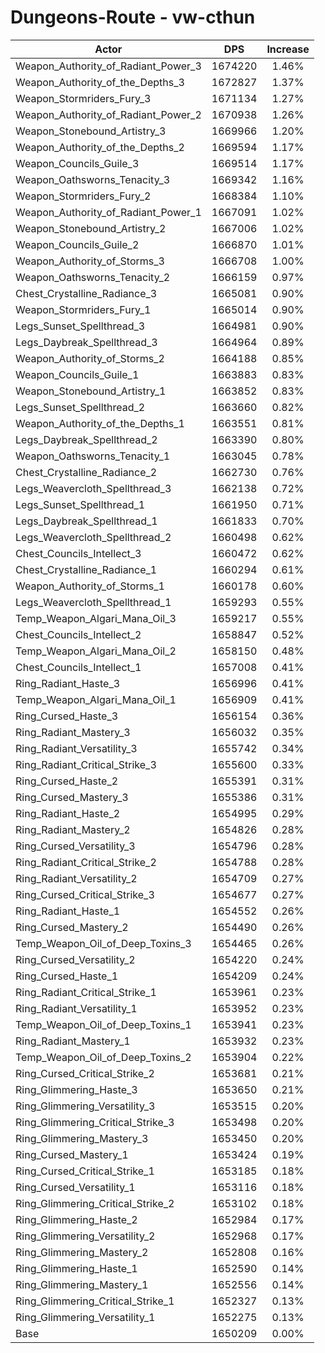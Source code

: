 # Dungeons-Route - vw-cthun
| Actor | DPS | Increase |
|---|:---:|:---:|
|Weapon_Authority_of_Radiant_Power_3|1674220|1.46%|
|Weapon_Authority_of_the_Depths_3|1672827|1.37%|
|Weapon_Stormriders_Fury_3|1671134|1.27%|
|Weapon_Authority_of_Radiant_Power_2|1670938|1.26%|
|Weapon_Stonebound_Artistry_3|1669966|1.20%|
|Weapon_Authority_of_the_Depths_2|1669594|1.17%|
|Weapon_Councils_Guile_3|1669514|1.17%|
|Weapon_Oathsworns_Tenacity_3|1669342|1.16%|
|Weapon_Stormriders_Fury_2|1668384|1.10%|
|Weapon_Authority_of_Radiant_Power_1|1667091|1.02%|
|Weapon_Stonebound_Artistry_2|1667006|1.02%|
|Weapon_Councils_Guile_2|1666870|1.01%|
|Weapon_Authority_of_Storms_3|1666708|1.00%|
|Weapon_Oathsworns_Tenacity_2|1666159|0.97%|
|Chest_Crystalline_Radiance_3|1665081|0.90%|
|Weapon_Stormriders_Fury_1|1665014|0.90%|
|Legs_Sunset_Spellthread_3|1664981|0.90%|
|Legs_Daybreak_Spellthread_3|1664964|0.89%|
|Weapon_Authority_of_Storms_2|1664188|0.85%|
|Weapon_Councils_Guile_1|1663883|0.83%|
|Weapon_Stonebound_Artistry_1|1663852|0.83%|
|Legs_Sunset_Spellthread_2|1663660|0.82%|
|Weapon_Authority_of_the_Depths_1|1663551|0.81%|
|Legs_Daybreak_Spellthread_2|1663390|0.80%|
|Weapon_Oathsworns_Tenacity_1|1663045|0.78%|
|Chest_Crystalline_Radiance_2|1662730|0.76%|
|Legs_Weavercloth_Spellthread_3|1662138|0.72%|
|Legs_Sunset_Spellthread_1|1661950|0.71%|
|Legs_Daybreak_Spellthread_1|1661833|0.70%|
|Legs_Weavercloth_Spellthread_2|1660498|0.62%|
|Chest_Councils_Intellect_3|1660472|0.62%|
|Chest_Crystalline_Radiance_1|1660294|0.61%|
|Weapon_Authority_of_Storms_1|1660178|0.60%|
|Legs_Weavercloth_Spellthread_1|1659293|0.55%|
|Temp_Weapon_Algari_Mana_Oil_3|1659217|0.55%|
|Chest_Councils_Intellect_2|1658847|0.52%|
|Temp_Weapon_Algari_Mana_Oil_2|1658150|0.48%|
|Chest_Councils_Intellect_1|1657008|0.41%|
|Ring_Radiant_Haste_3|1656996|0.41%|
|Temp_Weapon_Algari_Mana_Oil_1|1656909|0.41%|
|Ring_Cursed_Haste_3|1656154|0.36%|
|Ring_Radiant_Mastery_3|1656032|0.35%|
|Ring_Radiant_Versatility_3|1655742|0.34%|
|Ring_Radiant_Critical_Strike_3|1655600|0.33%|
|Ring_Cursed_Haste_2|1655391|0.31%|
|Ring_Cursed_Mastery_3|1655386|0.31%|
|Ring_Radiant_Haste_2|1654995|0.29%|
|Ring_Radiant_Mastery_2|1654826|0.28%|
|Ring_Cursed_Versatility_3|1654796|0.28%|
|Ring_Radiant_Critical_Strike_2|1654788|0.28%|
|Ring_Radiant_Versatility_2|1654709|0.27%|
|Ring_Cursed_Critical_Strike_3|1654677|0.27%|
|Ring_Radiant_Haste_1|1654552|0.26%|
|Ring_Cursed_Mastery_2|1654490|0.26%|
|Temp_Weapon_Oil_of_Deep_Toxins_3|1654465|0.26%|
|Ring_Cursed_Versatility_2|1654220|0.24%|
|Ring_Cursed_Haste_1|1654209|0.24%|
|Ring_Radiant_Critical_Strike_1|1653961|0.23%|
|Ring_Radiant_Versatility_1|1653952|0.23%|
|Temp_Weapon_Oil_of_Deep_Toxins_1|1653941|0.23%|
|Ring_Radiant_Mastery_1|1653932|0.23%|
|Temp_Weapon_Oil_of_Deep_Toxins_2|1653904|0.22%|
|Ring_Cursed_Critical_Strike_2|1653681|0.21%|
|Ring_Glimmering_Haste_3|1653650|0.21%|
|Ring_Glimmering_Versatility_3|1653515|0.20%|
|Ring_Glimmering_Critical_Strike_3|1653498|0.20%|
|Ring_Glimmering_Mastery_3|1653450|0.20%|
|Ring_Cursed_Mastery_1|1653424|0.19%|
|Ring_Cursed_Critical_Strike_1|1653185|0.18%|
|Ring_Cursed_Versatility_1|1653116|0.18%|
|Ring_Glimmering_Critical_Strike_2|1653102|0.18%|
|Ring_Glimmering_Haste_2|1652984|0.17%|
|Ring_Glimmering_Versatility_2|1652968|0.17%|
|Ring_Glimmering_Mastery_2|1652808|0.16%|
|Ring_Glimmering_Haste_1|1652590|0.14%|
|Ring_Glimmering_Mastery_1|1652556|0.14%|
|Ring_Glimmering_Critical_Strike_1|1652327|0.13%|
|Ring_Glimmering_Versatility_1|1652275|0.13%|
|Base|1650209|0.00%|
